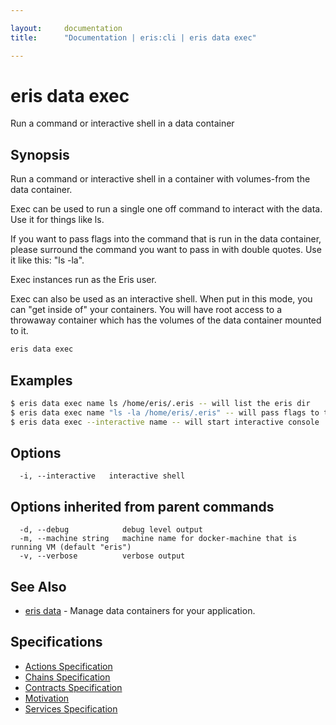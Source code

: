 ```yaml
---

layout:     documentation
title:      "Documentation | eris:cli | eris data exec"

---
```


# eris data exec

Run a command or interactive shell in a data container

## Synopsis

Run a command or interactive shell in a container with
volumes-from the data container.

Exec can be used to run a single one off command to interact
with the data. Use it for things like ls.

If you want to pass flags into the command that is run in the
data container, please surround the command you want to pass
in with double quotes. Use it like this: "ls -la".

Exec instances run as the Eris user.

Exec can also be used as an interactive shell. When put in
this mode, you can "get inside of" your containers. You will
have root access to a throwaway container which has the volumes
of the data container mounted to it.

```bash
eris data exec
```

## Examples

```bash
$ eris data exec name ls /home/eris/.eris -- will list the eris dir
$ eris data exec name "ls -la /home/eris/.eris" -- will pass flags to the ls command
$ eris data exec --interactive name -- will start interactive console
```

## Options

```
  -i, --interactive   interactive shell
```

## Options inherited from parent commands

```
  -d, --debug            debug level output
  -m, --machine string   machine name for docker-machine that is running VM (default "eris")
  -v, --verbose          verbose output
```

## See Also

* [eris data](https://docs.erisindustries.com/documentation/eris-cli/0.11.3/eris_data/)	 - Manage data containers for your application.

## Specifications

* [Actions Specification](https://docs.erisindustries.com/documentation/eris-cli/0.11.3/actions_specification/)
* [Chains Specification](https://docs.erisindustries.com/documentation/eris-cli/0.11.3/chains_specification/)
* [Contracts Specification](https://docs.erisindustries.com/documentation/eris-cli/0.11.3/contracts_specification/)
* [Motivation](https://docs.erisindustries.com/documentation/eris-cli/0.11.3/motivation/)
* [Services Specification](https://docs.erisindustries.com/documentation/eris-cli/0.11.3/services_specification/)

